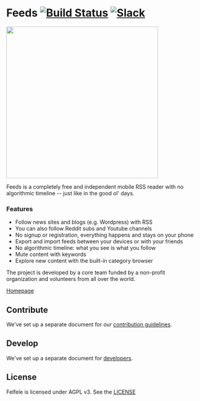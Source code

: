 Feeds [![Build Status](https://travis-ci.org/felfele/felfele.svg?branch=master)](https://travis-ci.org/felfele/feeds)
[![Slack](https://img.shields.io/badge/chat-on%20slack-blueviolet.svg)](https://join.slack.com/t/felfele/shared_invite/enQtNTM1MjUwNTI1NzI5LTY5Yjg0YmVjN2MyN2MzMzc0Y2RkMGRiYzE0N2U0ZjgwNmYxMTQ3YjUwMDg1MGFiZTZlMWViZjU2MWJjY2Y0OTY)
=======

[<img src="screenshot-mobile.png" width=400>](screenshot-mobile.png)

Feeds is a completely free and independent mobile RSS reader with no algorithmic timeline -- just like in the good ol' days.

### Features
- Follow news sites and blogs (e.g. Wordpress) with RSS
- You can also follow Reddit subs and Youtube channels
- No signup or registration, everything happens and stays on your phone
- Export and import feeds between your devices or with your friends
- No algorithmic timeline: what you see is what you follow
- Mute content with keywords
- Explore new content with the built-in category browser

The project is developed by a core team funded by a non-profit organization and volunteers from all over the world.

[Homepage](https://felfele.org/)

Contribute
--------------------

We've set up a separate document for our
[contribution guidelines](https://github.com/felfele/felfele/blob/master/CONTRIBUTING.md).

Develop
--------------------

We've set up a separate document for
[developers](https://github.com/felfele/felfele/blob/master/DEVELOPERS.md).

License
--------------------

Felfele is licensed under AGPL v3. See the [LICENSE](https://github.com/felfele/felfele/blob/master/LICENSE)
